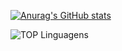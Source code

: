 [![Anurag's GitHub stats](https://github-readme-stats.vercel.app/api?username=danisoaresl)](https://github.com/danisoaresl/github-readme-stats)


![TOP Linguagens](https://github-readme-stats.vercel.app/api/top-langs/?username=danisoaresl&layout=compact&theme=dracula)




